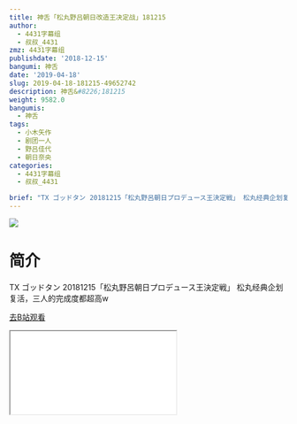 ```yaml
---
title: 神舌「松丸野吕朝日改造王决定战」181215
author:
  - 4431字幕组
  - 叔叔_4431
zmz: 4431字幕组
publishdate: '2018-12-15'
bangumi: 神舌
date: '2019-04-18'
slug: 2019-04-18-181215-49652742
description: 神舌&#8226;181215
weight: 9582.0
bangumis:
  - 神舌
tags:
  - 小木矢作
  - 剧团一人
  - 野吕佳代
  - 朝日奈央
categories:
  - 4431字幕组
  - 叔叔_4431

brief: "TX ゴッドタン 20181215「松丸野呂朝日プロデュース王決定戦」 松丸经典企划复活，三人的完成度都超高w"
---
```

![](https://raw.githubusercontent.com/tcgriffith/owaraisite/master/static/tmpimg/mh4AbiG.jpg)
# 简介  
TX ゴッドタン 20181215「松丸野呂朝日プロデュース王決定戦」
松丸经典企划复活，三人的完成度都超高w  

[去B站观看](https://www.bilibili.com/video/av49652742/)
<div class ="resp-container"><iframe class="testiframe" src="//player.bilibili.com/player.html?aid=49652742"", scrolling="no", allowfullscreen="true" > </iframe></div> 
